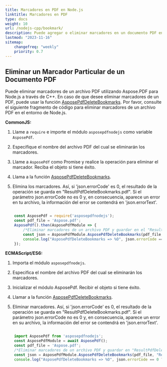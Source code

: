 ```yaml
---
title: Marcadores en PDF en Node.js
linktitle: Marcadores en PDF
type: docs
weight: 10
url: /nodejs-cpp/bookmark/
description: Puede agregar o eliminar marcadores en un documento PDF en el entorno de Node.js.
lastmod: "2023-11-16"
sitemap:
    changefreq: "weekly"
    priority: 0.7
---
```


## Eliminar un Marcador Particular de un Documento PDF

Puede eliminar marcadores de un archivo PDF utilizando Aspose.PDF para Node.js a través de C++. En caso de que desee eliminar marcadores de un PDF, puede usar la función [AsposePdfDeleteBookmarks](https://reference.aspose.com/pdf/nodejs-cpp/organize/asposepdfdeletebookmarks/). 
Por favor, consulte el siguiente fragmento de código para eliminar marcadores de un archivo PDF en el entorno de Node.js.

**CommonJS:**

1. Llame a `require` e importe el módulo `asposepdfnodejs` como variable `AsposePdf`.
1. Especifique el nombre del archivo PDF del cual se eliminarán los marcadores.
1. Llame a `AsposePdf` como Promise y realice la operación para eliminar el marcador. Reciba el objeto si tiene éxito.

1. Llama a la función [AsposePdfDeleteBookmarks](https://reference.aspose.com/pdf/nodejs-cpp/organize/asposepdfdeletebookmarks/).
1. Elimina los marcadores. Así, si 'json.errorCode' es 0, el resultado de la operación se guarda en "ResultPdfDeleteBookmarks.pdf". Si el parámetro json.errorCode no es 0 y, en consecuencia, aparece un error en tu archivo, la información del error se contendrá en 'json.errorText'.

```js

    const AsposePdf = require('asposepdfnodejs');
    const pdf_file = 'Aspose.pdf';
    AsposePdf().then(AsposePdfModule => {
        /*Eliminar marcadores de un archivo PDF y guardar en el "ResultPdfDeleteBookmarks.pdf"*/
        const json = AsposePdfModule.AsposePdfDeleteBookmarks(pdf_file, "ResultPdfDeleteBookmarks.pdf");
        console.log("AsposePdfDeleteBookmarks => %O", json.errorCode == 0 ? json.fileNameResult : json.errorText);
    });
```

**ECMAScript/ES6:**

1. Importa el módulo `asposepdfnodejs`.
1. Especifica el nombre del archivo PDF del cual se eliminarán los marcadores.

1. Inicializar el módulo AsposePdf. Recibir el objeto si tiene éxito.  
1. Llamar a la función [AsposePdfDeleteBookmarks](https://reference.aspose.com/pdf/nodejs-cpp/organize/asposepdfdeletebookmarks/).  
1. Eliminar marcadores. Así, si 'json.errorCode' es 0, el resultado de la operación se guarda en "ResultPdfDeleteBookmarks.pdf". Si el parámetro json.errorCode no es 0 y, en consecuencia, aparece un error en su archivo, la información del error se contendrá en 'json.errorText'.

```js

    import AsposePdf from 'asposepdfnodejs';
    const AsposePdfModule = await AsposePdf();
    const pdf_file = 'Aspose.pdf';
    /*Eliminar marcadores de un archivo PDF y guardar en "ResultPdfDeleteBookmarks.pdf"*/
    const json = AsposePdfModule.AsposePdfDeleteBookmarks(pdf_file, "ResultPdfDeleteBookmarks.pdf");
    console.log("AsposePdfDeleteBookmarks => %O", json.errorCode == 0 ? json.fileNameResult : json.errorText);
```